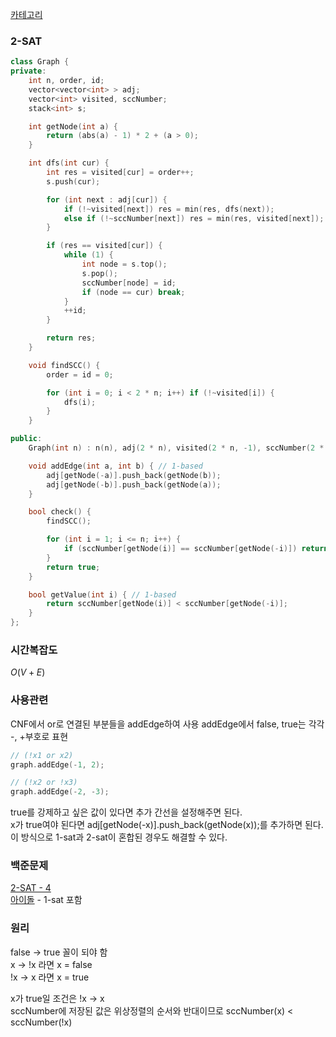 [카테고리](/README.md)
### 2-SAT
```cpp
class Graph {
private:
    int n, order, id;
    vector<vector<int> > adj;
    vector<int> visited, sccNumber;
    stack<int> s;

    int getNode(int a) {
        return (abs(a) - 1) * 2 + (a > 0);
    }

    int dfs(int cur) {
        int res = visited[cur] = order++;
        s.push(cur);

        for (int next : adj[cur]) {
            if (!~visited[next]) res = min(res, dfs(next));
            else if (!~sccNumber[next]) res = min(res, visited[next]);
        }

        if (res == visited[cur]) {
            while (1) {
                int node = s.top();
                s.pop();
                sccNumber[node] = id;
                if (node == cur) break;
            }
            ++id;
        }

        return res;
    }

    void findSCC() {
        order = id = 0;

        for (int i = 0; i < 2 * n; i++) if (!~visited[i]) {
            dfs(i);
        }
    }

public:
    Graph(int n) : n(n), adj(2 * n), visited(2 * n, -1), sccNumber(2 * n, -1) {}

    void addEdge(int a, int b) { // 1-based
        adj[getNode(-a)].push_back(getNode(b));
        adj[getNode(-b)].push_back(getNode(a));
    }

    bool check() {
        findSCC();

        for (int i = 1; i <= n; i++) {
            if (sccNumber[getNode(i)] == sccNumber[getNode(-i)]) return false;
        }
        return true;
    }

    bool getValue(int i) { // 1-based
        return sccNumber[getNode(i)] < sccNumber[getNode(-i)];
    }
};
```
### 시간복잡도 
$O(V + E)$   

### 사용관련
CNF에서 or로 연결된 부분들을 addEdge하여 사용
addEdge에서 false, true는 각각 -, +부호로 표현
```cpp
// (!x1 or x2) 
graph.addEdge(-1, 2);

// (!x2 or !x3)
graph.addEdge(-2, -3);
```

true를 강제하고 싶은 값이 있다면 추가 간선을 설정해주면 된다.   
x가 true여야 된다면 adj[getNode(-x)].push_back(getNode(x));를 추가하면 된다.   
이 방식으로 1-sat과 2-sat이 혼합된 경우도 해결할 수 있다.   

### 백준문제
[2-SAT - 4](https://www.acmicpc.net/problem/11281)   
[아이돌](https://www.acmicpc.net/problem/3648) - 1-sat 포함   

### 원리
false -> true 꼴이 되야 함   
x -> !x 라면 x = false   
!x -> x 라면 x = true   

x가 true일 조건은 !x -> x   
sccNumber에 저장된 값은 위상정렬의 순서와 반대이므로 sccNumber(x) < sccNumber(!x) 
